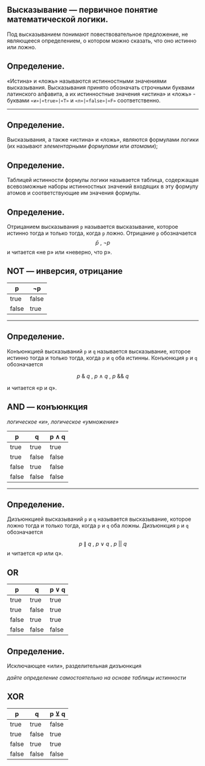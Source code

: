## Высказывание — первичное понятие математической логики.
Под высказыванием понимают повествовательное предложение, не являющееся определением, о котором можно сказать, что оно истинно или ложно.

## Определение.
«Истина» и «ложь» называются истинностными значениями высказывания.
Высказывания принято обозначать строчными буквами латинского алфавита, а их истинностные значения «истина» и «ложь» - буквами `«и»|«true»|«T»` и `«л»|«false»|«F»` соответственно.

<hr>

## Определение.
Высказывания, а также «истина» и «ложь», являются формулами логики (их называют *элементарными формулами* или *атомами*);

## Определение.
Таблицей истинности формулы логики называется таблица, содержащая всевозможные наборы истинностных значений входящих в эту формулу атомов и соответствующие им значения формулы.

## Определение.

Отрицанием высказывания `р` называется высказывание, которое истинно тогда и только тогда, когда `р` ложно.
Отрицание `p` обозначается
$$
\bar p \text{ , } ¬р
$$
и читается «не р» или «неверно, что р».

## NOT — инверсия, отрицание

| p     | ¬p    |
|-------|-------|
| true  | false |
| false | true  |

<hr>

## Определение.
Конъюнкцией высказываний `p` и `q` называется высказывание,
которое истинно тогда и только тогда, когда `р` и `q` оба истинны.
Конъюнкция `р` и `q` обозначается

$$
р\ \&\ q \text{ , }р\ ∧\ q \text{ , } p\ \&\&\ q
$$

и читается «р и q».

## AND — конъюнкция
*логическое «и», логическое «умножение»*

| p     | q     | р ∧ q  |
|-------|-------|--------|
| true  | true  | true   |
| true  | false | false  |
| false | true  | false  |
| false | false | false  |

<hr>

## Определение.
Дизъюнкцией высказываний `р` и `q` называется высказывание,
которое ложно тогда и только тогда, когда `р` и `q` оба ложны. Дизъюнкция `р` и `q` обозначается

$$
р\ \|\ q \text{ , }р\ ∨\ q \text{ , } p\ ||\ q
$$
и читается «р или q».

## OR

| p     | q     | р ∨ q |
|-------|-------|-------|
| true  | true  | true  |
| true  | false | true  |
| false | true  | true  |
| false | false | false |

## Определение.
Исключающее «или», разделительная дизъюнкция

*дайте определение самостоятельно на основе таблицы истинности*

## XOR

| p     | q     | p ⊻ q |
|-------|-------|-------|
| true  | true  | false |
| true  | false | true  |
| false | true  | true  |
| false | false | false |

